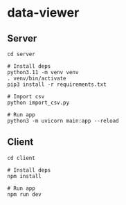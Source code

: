 # data-viewer

## Server

```shell
cd server

# Install deps
python3.11 -m venv venv
. venv/bin/activate
pip3 install -r requirements.txt

# Import csv
python import_csv.py

# Run app
python3 -m uvicorn main:app --reload

```

## Client

```shell
cd client

# Install deps
npm install

# Run app
npm run dev

```
